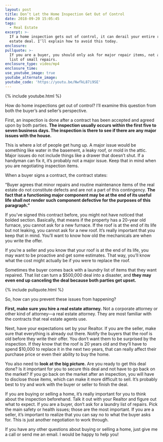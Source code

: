 ```yaml
---
layout: post
title: Don’t Let the Home Inspection Get Out of Control
date: 2018-09-20 15:05:45
tags:
  - Real Estate
excerpt: >-
  If a home inspection gets out of control, it can derail your entire real
  estate deal. I’ll explain how to avoid this today.
enclosure:
pullquote: >-
  If you are a buyer, you should only ask for major repair items, not a laundry
  list of small repairs.
enclosure_type: video/mp4
enclosure_time:
use_youtube_image: true
youtube_alternate_image:
youtube_code: 'https://youtu.be/NwfkL87i9SE'
---
```


{% include youtube.html %}

How do home inspections get out of control? I’ll examine this question from both the buyer’s and seller’s perspective.

First, an inspection is done after a contract has been accepted and agreed upon by both parties. **The inspection usually occurs within the first five to seven business days. The inspection is there to see if there are any major issues with the house.**

This is where a lot of people get hung up. A major issue would be something like water in the basement, a leaky roof, or mold in the attic. Major issues do not include things like a drawer that doesn’t shut. If a handyman can fix it, it’s probably not a major issue. Keep that in mind when you are negotiating inspection items.

When a buyer signs a contract, the contract states:

“Buyer agrees that minor repairs and routine maintenance items of the real estate do not constitute defects and are not a part of this contingency. **The fact that a functioning major component may be at the end of its useful life shall not render such component defective for the purposes of this paragraph.”**

If you’ve signed this contract before, you might not have noticed that bolded section. Basically, that means if the property has a 20-year old furnace, you cannot ask for a new furnace. If the roof is at the end of its life but not leaking, you cannot ask for a new roof. It’s really important that you keep that in mind. You’ll want to know how old the mechanicals are when you write the offer.

If you’re a seller and you know that your roof is at the end of its life, you may want to be proactive and get some estimates. That way, you’ll know what the cost might actually be if you were to replace the roof.

Sometimes the buyer comes back with a laundry list of items that they want repaired. That list can turn a $500,000 deal into a disaster, and **they may even end up canceling the deal because both parties get upset.**

{% include pullquote.html %}

So, how can you prevent these issues from happening?

**First, make sure you hire a real estate attorney.** Not a corporate attorney or other kind of attorney—a real estate attorney. They are most familiar with the contracts that real estate agents use.

Next, have your expectations set by your Realtor. If you are the seller, make sure that everything is already out there. Notify the buyers that the roof is old before they write their offer. You don’t want them to be surprised by the inspection. If they know that the roof is 20 years old and they’ll have to spend $10,000 to replace it in the next two years, that can really affect their purchase price or even their ability to buy the home.

You also need to **look at the big picture.** Are you ready to get this deal done? Is it important for you to secure this deal and not have to go back on the market? If you go back on the market after an inspection, you will have to disclose those items, which can make it more difficult to sell. It’s probably best to try and work with the buyer or seller to finish the deal.

If you are buying or selling a home, it’s really important for you to think about the inspection beforehand. Talk it out with your Realtor and figure out what to expect. If you are a buyer, don’t ask for a laundry list of repairs. Pick the main safety or health issues; those are the most important. If you are a seller, it’s important to realize that you can say no to what the buyer asks for. This is just another negotiation to work through.

If you have any other questions about buying or selling a home, just give me a call or send me an email. I would be happy to help you!